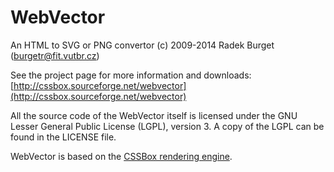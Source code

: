 WebVector
=========
An HTML to SVG or PNG convertor
(c) 2009-2014 Radek Burget (burgetr@fit.vutbr.cz)

See the project page for more information and downloads:
[http://cssbox.sourceforge.net/webvector](http://cssbox.sourceforge.net/webvector)

All the source code of the WebVector itself is licensed under the GNU Lesser General
Public License (LGPL), version 3. A copy of the LGPL can be found 
in the LICENSE file.

WebVector is based on the
[CSSBox rendering engine](http://cssbox.sourceforge.net/).

